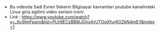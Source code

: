 - Bu videoda Sadi Evren Sekerin Bilgisayar kavramlari youtube kanalindaki Linux giriş egitimi video serisini icerir.
- Link : https://www.youtube.com/watch?v=_Kc9ImFpqro&list=PLh9ECzBB8tJOnxXrUTOqXfurKOZkN4mEY&index=1